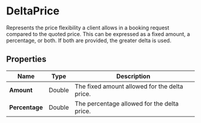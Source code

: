 # DeltaPrice

Represents the price flexibility a client allows in a booking request compared to the quoted price. 
This can be expressed as a fixed amount, a percentage, or both. If both are provided, the greater delta is used.

## Properties

| Name | Type | Description |
|------|------|-------------|
| **Amount** | Double | The fixed amount allowed for the delta price. |
| **Percentage** | Double | The percentage allowed for the delta price. |

